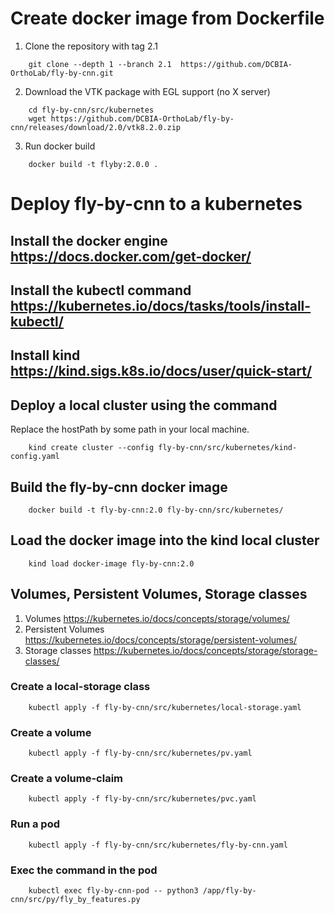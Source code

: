# Create docker image from Dockerfile

1. Clone the repository with tag 2.1

```
	git clone --depth 1 --branch 2.1  https://github.com/DCBIA-OrthoLab/fly-by-cnn.git
```

2. Download the VTK package with EGL support (no X server)

```
	cd fly-by-cnn/src/kubernetes
	wget https://github.com/DCBIA-OrthoLab/fly-by-cnn/releases/download/2.0/vtk8.2.0.zip
```

3. Run docker build

```
	docker build -t flyby:2.0.0 .	
```

# Deploy fly-by-cnn to a kubernetes

## Install the docker engine https://docs.docker.com/get-docker/

## Install the kubectl command https://kubernetes.io/docs/tasks/tools/install-kubectl/

## Install kind https://kind.sigs.k8s.io/docs/user/quick-start/

## Deploy a local cluster using the command

Replace the hostPath by some path in your local machine. 

```
	kind create cluster --config fly-by-cnn/src/kubernetes/kind-config.yaml
```

## Build the fly-by-cnn docker image

```
	docker build -t fly-by-cnn:2.0 fly-by-cnn/src/kubernetes/
```

## Load the docker image into the kind local cluster

```
	kind load docker-image fly-by-cnn:2.0
```

## Volumes, Persistent Volumes, Storage classes 

1. Volumes https://kubernetes.io/docs/concepts/storage/volumes/
2. Persistent Volumes https://kubernetes.io/docs/concepts/storage/persistent-volumes/
3. Storage classes https://kubernetes.io/docs/concepts/storage/storage-classes/

### Create a local-storage class

```
	kubectl apply -f fly-by-cnn/src/kubernetes/local-storage.yaml
```

### Create a volume

```
	kubectl apply -f fly-by-cnn/src/kubernetes/pv.yaml
```

### Create a volume-claim

```
	kubectl apply -f fly-by-cnn/src/kubernetes/pvc.yaml
```

### Run a pod

```
	kubectl apply -f fly-by-cnn/src/kubernetes/fly-by-cnn.yaml
```

### Exec the command in the pod

```
	kubectl exec fly-by-cnn-pod -- python3 /app/fly-by-cnn/src/py/fly_by_features.py
```
